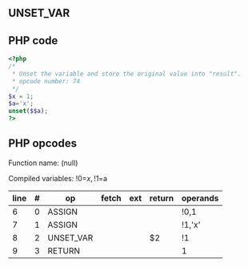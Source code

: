 UNSET\_VAR
----------

PHP code
--------

``` php
<?php
/*
 * Unset the variable and store the original value into "result".
 * opcode number: 74
 */
$x = 1;
$a='x';
unset($$a);
?>
```

PHP opcodes
-----------

Function name: (null)

Compiled variables: !0=$x, !1=$a

| line | \#  | op         | fetch | ext | return | operands |
|------|-----|------------|-------|-----|--------|----------|
| 6    | 0   | ASSIGN     |       |     |        | !0,1     |
| 7    | 1   | ASSIGN     |       |     |        | !1,'x'   |
| 8    | 2   | UNSET\_VAR |       |     | $2     | !1       |
| 9    | 3   | RETURN     |       |     |        | 1        |
